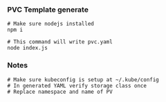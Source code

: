 ### PVC Template generate

```shell
# Make sure nodejs installed
npm i

# This command will write pvc.yaml
node index.js
```

### Notes

```shell
# Make sure kubeconfig is setup at ~/.kube/config
# In generated YAML verify storage class once
# Replace namespace and name of PV
```
